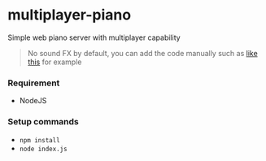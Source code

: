 # multiplayer-piano
Simple web piano server with multiplayer capability

> No sound FX by default, you can add the code manually such as [like this](https://github.com/custap80/instr/blob/be001eaa924f2894ea0f7df59e081a5ebcbf642f/instruments/decentpiano.html#L47C13-L47C13) for example

### Requirement
- NodeJS

### Setup commands
- `npm install`
- `node index.js`
